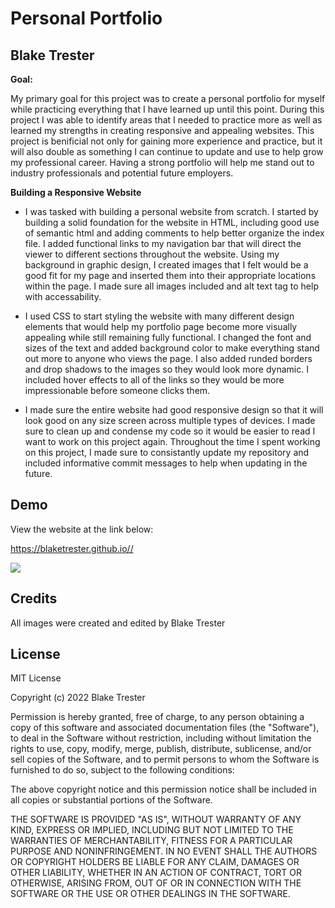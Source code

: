 # Personal Portfolio

## Blake Trester 

**Goal:**

My primary goal for this project was to create a personal portfolio for myself while practicing everything that I have learned up until this point. During this project I was able to identify areas that I needed to practice more as well as learned my strengths in creating responsive and appealing websites. This project is benificial not only for gaining more experience and practice, but it will also double as something I can continue to update and use to help grow my professional career. Having a strong portfolio will help me stand out to industry professionals and potential future employers.

**Building a Responsive Website**
- I was tasked with building a personal website from scratch. I started by building a solid foundation for the website in HTML, including good use of semantic html and adding comments to help better organize the index file. I added functional links to my navigation bar that will direct the viewer to different sections throughout the website. Using my background in graphic design, I created images that I felt would be a good fit for my page and inserted them into their appropriate locations within the page. I made sure all images included and alt text tag to help with accessability. 

- I used CSS to start styling the website with many different design elements that would help my portfolio page become more visually appealing while still remaining fully functional. I changed the font and sizes of the text and added background color to make everything stand out more to anyone who views the page. I also added runded borders and drop shadows to the images so they would look more dynamic. I included hover effects to all of the links so they would be more impressionable before someone clicks them.

- I made sure the entire website had good responsive design so that it will look good on any size screen across multiple types of devices. I made sure to clean up and condense my code so it would be easier to read I want to work on this project again. Throughout the time I spent working on this project, I made sure to consistantly update my repository and included informative commit messages to help when updating in the future.

## Demo
View the website at the link below:

https://blaketrester.github.io//

<img src="./assets/images/Page_Screenshot">

## Credits

All images were created and edited by Blake Trester

## License

MIT License

Copyright (c) 2022 Blake Trester

Permission is hereby granted, free of charge, to any person obtaining a copy
of this software and associated documentation files (the "Software"), to deal
in the Software without restriction, including without limitation the rights
to use, copy, modify, merge, publish, distribute, sublicense, and/or sell
copies of the Software, and to permit persons to whom the Software is
furnished to do so, subject to the following conditions:

The above copyright notice and this permission notice shall be included in all
copies or substantial portions of the Software.

THE SOFTWARE IS PROVIDED "AS IS", WITHOUT WARRANTY OF ANY KIND, EXPRESS OR
IMPLIED, INCLUDING BUT NOT LIMITED TO THE WARRANTIES OF MERCHANTABILITY,
FITNESS FOR A PARTICULAR PURPOSE AND NONINFRINGEMENT. IN NO EVENT SHALL THE
AUTHORS OR COPYRIGHT HOLDERS BE LIABLE FOR ANY CLAIM, DAMAGES OR OTHER
LIABILITY, WHETHER IN AN ACTION OF CONTRACT, TORT OR OTHERWISE, ARISING FROM,
OUT OF OR IN CONNECTION WITH THE SOFTWARE OR THE USE OR OTHER DEALINGS IN THE
SOFTWARE.